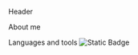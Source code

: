 Header

About me

Languages and tools
![Static Badge](https://img.shields.io/badge/just%20the%20message-8A2BE2)
